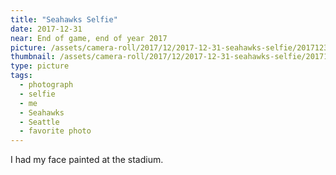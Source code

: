 ```yaml
---
title: "Seahawks Selfie"
date: 2017-12-31
near: End of game, end of year 2017
picture: /assets/camera-roll/2017/12/2017-12-31-seahawks-selfie/20171231_210730071_iOS.jpg
thumbnail: /assets/camera-roll/2017/12/2017-12-31-seahawks-selfie/20171231_210730071_iOS-thumbnail.jpg
type: picture
tags:
  - photograph
  - selfie
  - me
  - Seahawks
  - Seattle
  - favorite photo
---
```

I had my face painted at the stadium.